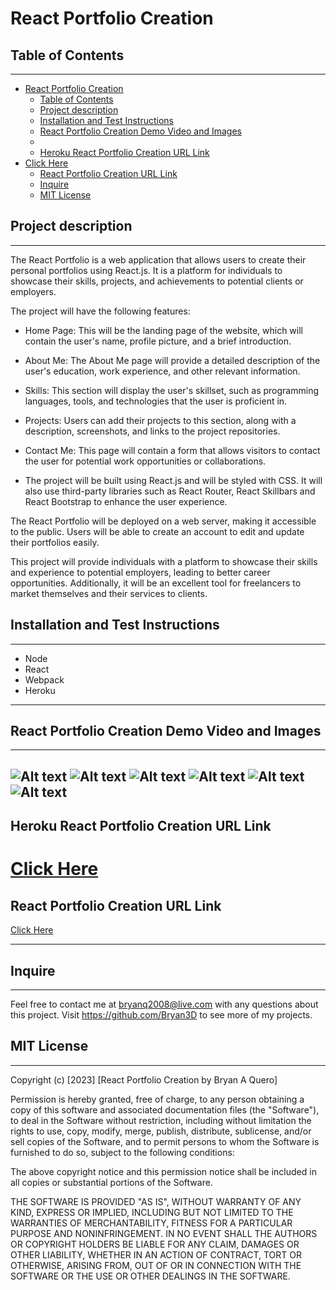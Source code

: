 # React Portfolio Creation

## Table of Contents

---

- [React Portfolio Creation](#react-portfolio-creation)
  - [Table of Contents](#table-of-contents)
  - [Project description](#project-description)
  - [Installation and Test Instructions](#installation-and-test-instructions)
  - [React Portfolio Creation Demo Video and Images](#react-portfolio-creation-demo-video-and-images)
  - [](#)
  - [Heroku React Portfolio Creation URL Link](#heroku-react-portfolio-creation-url-link)
- [Click Here](#click-here)
  - [React Portfolio Creation URL Link](#react-portfolio-creation-url-link)
  - [Inquire](#inquire)
  - [MIT License](#mit-license)

## Project description
---
<p>
The React Portfolio is a web application that allows users to create their personal portfolios using React.js. It is a platform for individuals to showcase their skills, projects, and achievements to potential clients or employers.

The project will have the following features:

- Home Page: This will be the landing page of the website, which will contain the user's name, profile picture, and a brief introduction.

- About Me: The About Me page will provide a detailed description of the user's education, work experience, and other relevant information.

- Skills: This section will display the user's skillset, such as programming languages, tools, and technologies that the user is proficient in.

- Projects: Users can add their projects to this section, along with a description, screenshots, and links to the project repositories.

- Contact Me: This page will contain a form that allows visitors to contact the user for potential work opportunities or collaborations.

- The project will be built using React.js and will be styled with CSS. It will also use third-party libraries such as React Router, React Skillbars and React Bootstrap to enhance the user experience.

The React Portfolio will be deployed on a web server, making it accessible to the public. Users will be able to create an account to edit and update their portfolios easily.

This project will provide individuals with a platform to showcase their skills and experience to potential employers, leading to better career opportunities. Additionally, it will be an excellent tool for freelancers to market themselves and their services to clients.


</p>

## Installation and Test Instructions

---

- Node
- React 
- Webpack
- Heroku

---
  


## React Portfolio Creation Demo Video and Images
---
![Alt text](src/assets/Readme/portRead%20(1).png)
![Alt text](src/assets/Readme/portRead%20(2).png)
![Alt text](src/assets/Readme/portRead%20(3).png)
![Alt text](src/assets/Readme/portRead%20(4).png)
![Alt text](src/assets/Readme/portRead%20(5).png)
![Alt text](src/assets/Readme/portRead%20(6).png)
---
## Heroku React Portfolio Creation URL Link
[Click Here](https://the-progressive-web-app.herokuapp.com/)
=======



## React Portfolio Creation URL Link
[Click Here](https://bryan3d.github.io/bryan-portolio/)



---

## Inquire

---
Feel free to contact me at bryanq2008@live.com with any questions about this project. Visit <https://github.com/Bryan3D> to see more of my projects.

## MIT License

---

Copyright (c) [2023] [React Portfolio Creation by Bryan A Quero]

Permission is hereby granted, free of charge, to any person obtaining a copy
of this software and associated documentation files (the "Software"), to deal
in the Software without restriction, including without limitation the rights
to use, copy, modify, merge, publish, distribute, sublicense, and/or sell
copies of the Software, and to permit persons to whom the Software is
furnished to do so, subject to the following conditions:

The above copyright notice and this permission notice shall be included in all
copies or substantial portions of the Software.

THE SOFTWARE IS PROVIDED "AS IS", WITHOUT WARRANTY OF ANY KIND, EXPRESS OR
IMPLIED, INCLUDING BUT NOT LIMITED TO THE WARRANTIES OF MERCHANTABILITY,
FITNESS FOR A PARTICULAR PURPOSE AND NONINFRINGEMENT. IN NO EVENT SHALL THE
AUTHORS OR COPYRIGHT HOLDERS BE LIABLE FOR ANY CLAIM, DAMAGES OR OTHER
LIABILITY, WHETHER IN AN ACTION OF CONTRACT, TORT OR OTHERWISE, ARISING FROM,
OUT OF OR IN CONNECTION WITH THE SOFTWARE OR THE USE OR OTHER DEALINGS IN THE
SOFTWARE.
